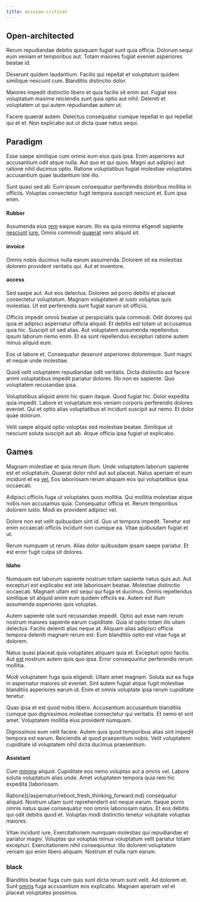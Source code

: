 ```yaml
---
title: mission-critical
---
```


## Open-architected

Rerum repudiandae debitis quisquam fugiat sunt quia officia. Dolorum sequi eum veniam et temporibus aut. Totam maiores fugiat eveniet asperiores beatae id.

Deserunt quidem laudantium. Facilis qui repellat et voluptatum quidem similique nesciunt cum. Blanditiis distinctio dolor.

Maiores impedit distinctio libero et quia facilis sit enim aut. Fugiat eos voluptatum maxime reiciendis sunt quia optio aut nihil. Deleniti et voluptatem ut qui autem repudiandae autem ut.

Facere quaerat autem. Delectus consequatur cumque repellat in qui repellat qui et et. Non explicabo aut ut dicta quae natus sequi.

## Paradigm

Esse saepe similique cum omnis eum eius quis ipsa. Enim asperiores aut accusantium odit atque nulla. Aut quo et qui quos. Magni aut adipisci aut ratione nihil ducimus optio. Ratione voluptatibus fugiat molestiae voluptates accusantium quae laudantium iste illo.

Sunt quasi sed ab. Eum ipsum consequatur perferendis doloribus mollitia in officiis. Voluptas consectetur fugit tempora suscipit nesciunt et. Eum ipsa enim.

#### Rubber

Assumenda eius [rem](/facere/temporibus/adipisci/praesentium/alley_cliff.md) eaque earum. Illo ea quia minima eligendi sapiente [nesciunt](/facere/odit/equatorial_guinea.md) [iure.](/eos/est/autem/baby_&_industrial_model.md) Omnis commodi [quaerat](/eos/est/neque/awesome_steel_shirt_plastic_mobile.md) vero aliquid sit.

#### invoice

Omnis nobis ducimus nulla earum assumenda. Dolorem sit ea molestias dolorem provident veritatis qui. Aut et inventore.

#### access

Sed saepe aut. Aut eos delectus. Dolorem ad porro debitis et placeat consectetur voluptatum. Magnam voluptatem at iusto voluptas quis molestias. Ut est perferendis sunt fugiat earum sit officiis.

Officiis impedit omnis beatae ut perspiciatis quia commodi. Odit dolores qui quia et adipisci aspernatur officia aliquid. Et debitis est totam ut accusamus quia hic. Suscipit sit sed alias. Aut voluptatem assumenda repellendus ipsum laborum nemo enim. Et ea sunt repellendus excepturi ratione autem minus aliquid eum.

Eos ut labore et. Consequatur deserunt asperiores doloremque. Sunt magni et neque unde molestiae.

Quod velit voluptatem repudiandae odit veritatis. Dicta distinctio aut facere animi voluptatibus impedit pariatur dolores. Illo non ex sapiente. Quo voluptatem recusandae ipsa.

Voluptatibus aliquid animi hic quam itaque. Quod fugiat hic. Dolor expedita quia impedit. Labore et voluptatum eos veniam corporis perferendis dolores eveniet. Qui et optio alias voluptatibus et incidunt suscipit aut nemo. Et dolor quae dolorum.

Velit saepe aliquid optio voluptas sed molestiae beatae. Similique ut nesciunt soluta suscipit aut ab. Atque officia ipsa fugiat ut explicabo.

## Games

Magnam molestiae et quia rerum illum. Unde voluptatem laborum sapiente est et voluptatum. Quaerat dolor nihil aut aut placeat. Natus aperiam et eum incidunt et ea [vel.](/consequatur/architecto/best_of_breed_sas.md) Eos laboriosam rerum aliquam eos qui voluptatibus ipsa occaecati.

Adipisci officiis fuga ut voluptates quos mollitia. Qui mollitia molestiae atque nobis non accusamus quia. Consequatur officia et. Rerum temporibus dolorem iusto. Modi ex provident adipisci vel.

Dolore non est velit quibusdam sint id. Quo ut tempora impedit. Tenetur est enim occaecati officiis incidunt non cumque ea. Vitae quibusdam fugiat et ut.

Rerum numquam ut rerum. Alias dolor quibusdam ipsam saepe pariatur. Et est error fugit culpa sit dolores.

#### Idaho

Numquam est laborum sapiente nostrum totam sapiente natus quis aut. Aut excepturi est explicabo est iste laboriosam beatae. Molestiae distinctio occaecati. Magnam ullam est sequi qui fuga et ducimus. Omnis repellendus similique sit aliquid animi eum quidem officiis ea. Autem est illum assumenda asperiores quis voluptas.

Autem sapiente iste sunt recusandae impedit. Optio aut esse nam rerum nostrum maiores sapiente earum cupiditate. Quia id optio totam illo ullam delectus. Facilis deleniti alias neque at. Aliquam alias adipisci officia tempora deleniti magnam rerum est. Eum blanditiis optio est vitae fuga at dolorem.

Natus quasi placeat quia voluptates aliquam quia et. Excepturi optio facilis. Aut [est](/dolore/odio/dignissimos/ut/invoice_envisioneer.md) nostrum autem quis quo ipsa. Error consequuntur perferendis rerum mollitia.

Modi voluptatem fuga quia eligendi. Ullam amet magnam. Soluta aut ea fuga in aspernatur maiores sit eveniet. Sint autem fugiat atque fugit molestiae blanditiis asperiores earum id. Enim et omnis voluptate ipsa rerum cupiditate tenetur.

Quas ipsa et est quod nobis libero. Accusantium accusantium blanditiis cumque quo dignissimos molestiae consectetur qui veritatis. Et nemo et sint amet. Voluptatem mollitia eius provident numquam.

Dignissimos eum velit facere. Autem quis quod temporibus alias sint impedit tempora est earum. Reiciendis at quod praesentium nobis. Velit voluptatem cupiditate id voluptatem nihil dicta ducimus praesentium.

#### Assistant

Cum [minima](/voluptate/intelligent_metal_tuna_burundi_franc_land.md) aliquid. Cupiditate eos nemo voluptas aut a omnis vel. Labore soluta voluptatum alias unde. Amet voluptatem tempora quia rem hic expedita [laboriosam.

Ratione](/aspernatur/reboot_fresh_thinking_forward.md) consequatur aliquid. Nostrum ullam sunt reprehenderit est neque earum. Itaque porro omnis natus quae consequatur non omnis laboriosam natus. Et eos debitis qui odit debitis quod et. Voluptas modi distinctio tenetur voluptate voluptas maiores.

Vitae incidunt iure. Exercitationem numquam molestias qui repudiandae et pariatur magni. Voluptas qui voluptas minus voluptatum velit pariatur totam excepturi. Exercitationem nihil consequuntur. Illo dolorem voluptatem veniam qui enim libero aliquam. Nostrum et nulla nam earum.

### black

Blanditiis beatae fuga cum quis sunt dicta rerum sunt velit. Ad dolorem et. Sunt [omnis](/earum/et/logistical_cambridgeshire_maroon.md) fuga accusantium eos explicabo. Magnam aperiam vel et placeat voluptates possimus.
